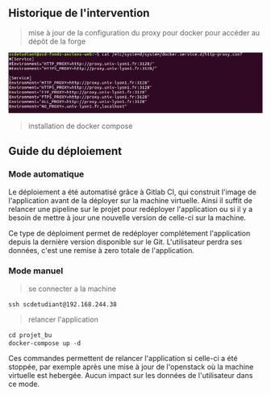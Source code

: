## Historique de l'intervention

> mise à jour de la configuration du proxy pour docker pour accéder au dépôt de la forge

![](./screen/img1.png)

> installation de docker compose

## Guide du déploiement 

### Mode automatique 

Le déploiement a été automatisé grâce à Gitlab CI, qui construit l'image de l'application avant de la déployer sur la machine virtuelle.
Ainsi il suffit de relancer une pipeline sur le projet pour redéployer l'application ou si il y a besoin de mettre à jour une nouvelle version de celle-ci sur la machine.

Ce type de déploiment permet de redéployer complétement l'application depuis la dernière version disponible sur le Git. L'utilisateur perdra ses données, c'est une remise à zero totale de l'application.

### Mode manuel

> se connecter a la machine 
```
ssh scdetudiant@192.168.244.38
```

> relancer l'application
```
cd projet_bu
docker-compose up -d
```

Ces commandes permettent de relancer l'application si celle-ci a été stoppée, par exemple après une mise à jour de l'openstack où la machine virtuelle est hebergée. Aucun impact sur les données de l'utilisateur dans ce mode.
